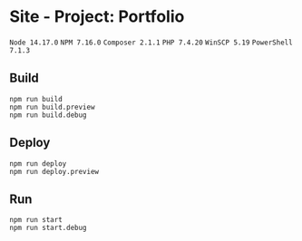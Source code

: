 # Site - Project: Portfolio

`Node 14.17.0` `NPM 7.16.0` `Composer 2.1.1` `PHP 7.4.20` `WinSCP 5.19` `PowerShell 7.1.3`

## Build
```
npm run build
npm run build.preview
npm run build.debug
```

## Deploy
```
npm run deploy
npm run deploy.preview
```

## Run
```
npm run start
npm run start.debug
```
